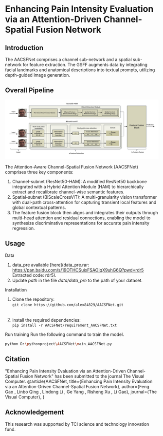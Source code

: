 # Enhancing Pain Intensity Evaluation via an Attention-Driven Channel-Spatial Fusion Network

## Introduction <a name="Abstract"></a>
The AACSFNet comprises a channel sub-network and a spatial sub-network for feature extraction. The GSFF augments data by integrating facial landmarks and anatomical descriptions into textual prompts, utilizing depth-guided image generation. 

## Overall Pipeline

![architecture](./image/method.png)

The Attention-Aware Channel-Spatial Fusion Network (AACSFNet) comprises three key components:  
1) Channel-subnet (ResNet50-HAM): A modified ResNet50 backbone integrated with a Hybrid Attention Module (HAM) to hierarchically extract and recalibrate channel-wise semantic features.
2) Spatial-subnet (BiScaleCrossViT): A multi-granularity vision transformer with dual-path cross-attention for capturing transient local features and global contextual patterns.
3) The feature fusion block then aligns and integrates their outputs through multi-head attention and residual connections, enabling the model to synthesize discriminative representations for accurate pain intensity regression.  

## Usage

Data

1) data_pre available [here](data_pre.rar: https://pan.baidu.com/s/19OTHCSuixFSAOIqX9uhG6Q?pwd=rdr5    Extracted code: rdr5).
2) Update *path* in the file *data/data_pre* to the path of your dataset.

Installation
1) Clone the repository:<br />
```git clone https://github.com/alex84829/AACSFNet.git``` <br /><br />

2) Install the required dependencies<sup></sup>:<br />
```pip install -r AACSFNet/requirement_AACSFNet.txt```

Run training
Run the following command to train the model.
```bash
python D:\pythonproject\AACSFNet\main_AACSFNet.py
```
## Citation <a name="citation"></a>
"Enhancing Pain Intensity Evaluation via an Attention-Driven Channel-Spatial Fusion Network" has been submitted to the journal The Visual Computer.
@article{AACSFNet,
  title={Enhancing Pain Intensity Evaluation via an Attention-Driven Channel-Spatial Fusion Network},
  author={Feng Gao , Linbo Qing , Lindong Li , Ge Yang , Risheng Xu , Li Gao},
  journal={The Visual Computer},
}

## Acknowledgement

This research was supported by TCI science and technology innovation fund.
